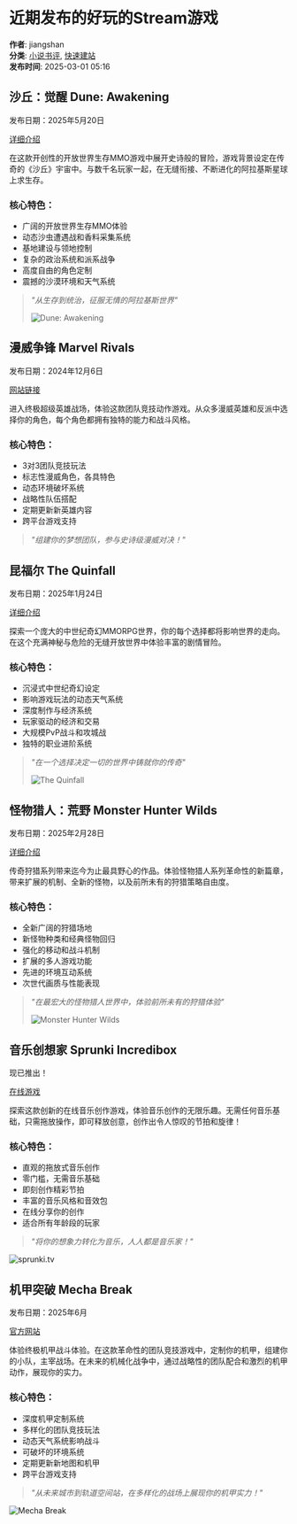 # 近期发布的好玩的Stream游戏

**作者**: jiangshan  
**分类**: [小说书评](https://novelsnotes.com/category/xiaoshuo/), [快速建站](https://novelsnotes.com/category/website/)  
**发布时间**: 2025-03-01 05:16  

## 沙丘：觉醒 Dune: Awakening

发布日期：2025年5月20日

[详细介绍](https://dune-awakening.com/)

在这款开创性的开放世界生存MMO游戏中展开史诗般的冒险，游戏背景设定在传奇的《沙丘》宇宙中。与数千名玩家一起，在无缝衔接、不断进化的阿拉基斯星球上求生存。

### 核心特色：

- 广阔的开放世界生存MMO体验
- 动态沙虫遭遇战和香料采集系统
- 基地建设与领地控制
- 复杂的政治系统和派系战争
- 高度自由的角色定制
- 震撼的沙漠环境和天气系统

> *"从生存到统治，征服无情的阿拉基斯世界"*
> 
> ![Dune: Awakening](https://novelsnotes.com/wp-content/uploads/2025/03/screenshot1-1024x1024.jpg)

## 漫威争锋 Marvel Rivals

发布日期：2024年12月6日

[网站链接](https://marvelrivals.net/)

进入终极超级英雄战场，体验这款团队竞技动作游戏。从众多漫威英雄和反派中选择你的角色，每个角色都拥有独特的能力和战斗风格。

### 核心特色：

- 3对3团队竞技玩法
- 标志性漫威角色，各具特色
- 动态环境破坏系统
- 战略性队伍搭配
- 定期更新新英雄内容
- 跨平台游戏支持

> *"组建你的梦想团队，参与史诗级漫威对决！"*

## 昆福尔 The Quinfall

发布日期：2025年1月24日

[详细介绍](https://thequinfall.com/)

探索一个庞大的中世纪奇幻MMORPG世界，你的每个选择都将影响世界的走向。在这个充满神秘与危险的无缝开放世界中体验丰富的剧情冒险。

### 核心特色：

- 沉浸式中世纪奇幻设定
- 影响游戏玩法的动态天气系统
- 深度制作与经济系统
- 玩家驱动的经济和交易
- 大规模PvP战斗和攻城战
- 独特的职业进阶系统

> *"在一个选择决定一切的世界中铸就你的传奇"*
> 
> ![The Quinfall](https://novelsnotes.com/wp-content/uploads/2025/03/news2.png)

## 怪物猎人：荒野 Monster Hunter Wilds

发布日期：2025年2月28日

[详细介绍](https://monsterhunterwilds.org/)

传奇狩猎系列带来迄今为止最具野心的作品。体验怪物猎人系列革命性的新篇章，带来扩展的机制、全新的怪物，以及前所未有的狩猎策略自由度。

### 核心特色：

- 全新广阔的狩猎场地
- 新怪物种类和经典怪物回归
- 强化的移动和战斗机制
- 扩展的多人游戏功能
- 先进的环境互动系统
- 次世代画质与性能表现

> *"在最宏大的怪物猎人世界中，体验前所未有的狩猎体验"*
> 
> ![Monster Hunter Wilds](https://novelsnotes.com/wp-content/uploads/2025/03/bg_story-1024x767.jpg)

## 音乐创想家 Sprunki Incredibox

现已推出！

[在线游戏](https://sprunki.tv)

探索这款创新的在线音乐创作游戏，体验音乐创作的无限乐趣。无需任何音乐基础，只需拖放操作，即可释放创意，创作出令人惊叹的节拍和旋律！

### 核心特色：

- 直观的拖放式音乐创作
- 零门槛，无需音乐基础
- 即刻创作精彩节拍
- 丰富的音乐风格和音效包
- 在线分享你的创作
- 适合所有年龄段的玩家

> *"将你的想象力转化为音乐，人人都是音乐家！"*

![sprunki.tv](https://novelsnotes.com/wp-content/uploads/2025/03/sprunki-game-1024x652.png)

## 机甲突破 Mecha Break

发布日期：2025年6月

[官方网站](https://mechabreak.org/)

体验终极机甲战斗体验。在这款革命性的团队竞技游戏中，定制你的机甲，组建你的小队，主宰战场。在未来的机械化战争中，通过战略性的团队配合和激烈的机甲动作，展现你的实力。

### 核心特色：

- 深度机甲定制系统
- 多样化的团队竞技玩法
- 动态天气系统影响战斗
- 可破坏的环境系统
- 定期更新新地图和机甲
- 跨平台游戏支持

> *"从未来城市到轨道空间站，在多样化的战场上展现你的机甲实力！"*

![Mecha Break](https://mechabreak.org/images/gameplay.jpg) 